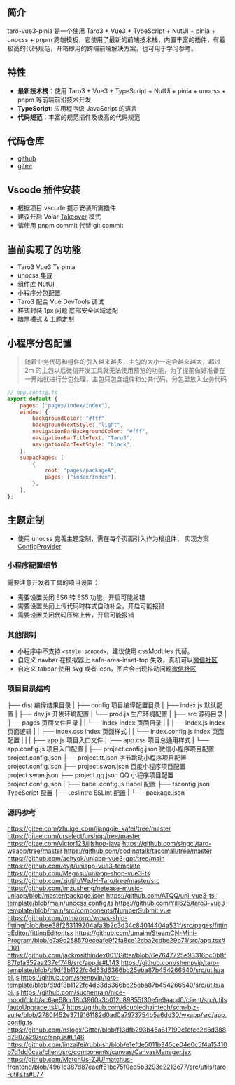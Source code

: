 <!--
 * @Author: Ben 550461173@qq.com
 * @Date: 2023-12-02 18:40:29
 * @LastEditors: Ben 550461173@qq.com
 * @LastEditTime: 2023-12-09 14:04:59
 * @FilePath: \oms-platform-app\README.md
 * @Description:
-->

## 简介

taro-vue3-pinia 是一个使用 Taro3 + Vue3 + TypeScript + NutUi + pinia + unocss + pnpm 跨端模板，它使用了最新的前端技术栈，内置丰富的插件，有着极高的代码规范，开箱即用的跨端前端解决方案，也可用于学习参考。

## 特性

-   **最新技术栈**：使用 Taro3 + Vue3 + TypeScript + NutUi + pinia + unocss + pnpm 等前端前沿技术开发
-   **TypeScript**: 应用程序级 JavaScript 的语言
-   **代码规范**：丰富的规范插件及极高的代码规范

## 代码仓库

-   [github](https://github.com/yanbowe/taro-vue3-pinia)
-   [gitee](https://gitee.com/zhongjiancrm/taro-vue3-pinia)

## Vscode 插件安装

-   根据项目.vscode 提示安装所需插件
-   建议开启 Volar [Takeover](https://cn.vuejs.org/guide/typescript/overview.html#volar-takeover-mode) 模式
-   请使用 pnpm commit 代替 git commit

## 当前实现了的功能

-   Taro3 Vue3 Ts pinia
-   unocss [集成](https://github.com/MellowCo/unocss-preset-weapp)
-   组件库 NutUI
-   小程序分包配置
-   Taro3 配合 Vue DevTools 调试
-   样式封装 1px 问题 底部安全区域适配
-   暗黑模式 & 主题定制

## 小程序分包配置

> 随着业务代码和组件的引入越来越多，主包的大小一定会越来越大，超过 2m 的主包以后微信开发工具就无法使用预览的功能，为了提前做好准备在一开始就进行分包处理，主包只包含组件和公共代码，分包里放入业务代码

```js
// app.config.ts
export default {
	pages: ["pages/index/index"],
	window: {
		backgroundColor: "#fff",
		backgroundTextStyle: "light",
		navigationBarBackgroundColor: "#fff",
		navigationBarTitleText: "Taro3",
		navigationBarTextStyle: "black",
	},
	subpackages: [
		{
			root: "pages/packageA",
			pages: ["index/index"],
		},
	],
};
```

## 主题定制

-   使用 unocss 完善主题定制，需在每个页面引入<basic-layout></basic-layout>作为根组件， 实现方案[ConfigProvider](https://nutui.jd.com/taro/vue/4x/#/zh-CN/component/configprovider)

### 小程序配置细节

需要注意开发者工具的项目设置：

-   需要设置关闭 ES6 转 ES5 功能，开启可能报错
-   需要设置关闭上传代码时样式自动补全，开启可能报错
-   需要设置关闭代码压缩上传，开启可能报错

### 其他限制

-   小程序中不支持 `<style scoped>`，建议使用 cssModules 代替。
-   自定义 navbar 在模拟器上 safe-area-inset-top 失效，真机可以[微信社区](https://developers.weixin.qq.com/community/develop/doc/0000c21ff082c8cefc9a5986b51800?highLine=safe-area-inset-top%25E5%25A4%25B1%25E6%2595%2588)
-   自定义 tabbar 使用 svg 或者 icon，图片会出现抖动问题[微信社区](https://developers.weixin.qq.com/community/develop/doc/000c84de0cc590bbe54b97edf5e414?highline=tabbar)

### 项目目录结构

├── dist 编译结果目录
|
├── config 项目编译配置目录
| ├── index.js 默认配置
| ├── dev.js 开发环境配置
| └── prod.js 生产环境配置
|
├── src 源码目录
| ├── pages 页面文件目录
| | └── index index 页面目录
| | ├── index.js index 页面逻辑
| | ├── index.css index 页面样式
| | └── index.config.js index 页面配置
| |
| ├── app.js 项目入口文件
| ├── app.css 项目总通用样式
| └── app.config.js 项目入口配置
|
├── project.config.json 微信小程序项目配置 project.config.json
├── project.tt.json 字节跳动小程序项目配置 project.config.json
├── project.swan.json 百度小程序项目配置 project.swan.json
├── project.qq.json QQ 小程序项目配置 project.config.json
|
├── babel.config.js Babel 配置
├── tsconfig.json TypeScript 配置
├── .eslintrc ESLint 配置
|
└── package.json

### 源码参考

https://gitee.com/zhuige_com/jiangqie_kafei/tree/master
https://gitee.com/urselect/urshop/tree/master
https://gitee.com/victor123/jjjshop-java
https://github.com/singcl/taro-weapp/tree/master
https://github.com/codingtalk/tacomall/tree/master
https://github.com/aehyok/uniapp-vue3-gpt/tree/main
https://github.com/oyjt/uniapp-vue3-template
https://github.com/Megasu/uniapp-shop-vue3-ts
https://github.com/zjutjh/WeJH-Taro/tree/master/src
https://github.com/imzusheng/netease-music-uniapp/blob/master/package.json
https://github.com/ATQQ/uni-vue3-ts-template/blob/main/unocss.config.ts
https://github.com/Yill625/taro3-vue3-template/blob/main/src/components/NumberSubmit.vue
https://github.com/mtmzorro/wows-ship-fitting/blob/bee38f263119204afa3b2c3d34c84014404a531f/src/pages/fittingEditor/fittingEditor.tsx
https://github.com/umaim/SteamCN-Mini-Program/blob/e7a9c258570eceafe9f2fa8ce12cba2cdbe29b71/src/app.tsx#L101
https://github.com/jackmsithindex001/Gitter/blob/6e7647725e93316bc0b8f87fefa352aa237ef748/src/app.js#L143
https://github.com/shenpvip/taro-template/blob/d9df3b1122fc4d63d6366bc25eba87b454266540/src/utils/api.js
https://github.com/shenpvip/taro-template/blob/d9df3b1122fc4d63d6366bc25eba87b454266540/src/utils/api.js
https://github.com/suchenrain/nice-mood/blob/ac6ae68cc18b3960a3b012c89855f30e5e9aacd0/client/src/utils/autoUpgrade.ts#L7
https://github.com/doublechaintech/scm-biz-suite/blob/2780f452e3719161182d0ad0a7973754b5a6dd30/wxapp/src/app.config.ts
https://github.com/nslogx/Gitter/blob/f13dfb293b45a617190c1efce2d6d388d7907a29/src/app.js#L146
https://github.com/linzaifei/rubbish/blob/e1efde5011b345ce04e0c5f4a15410b7d1dd0caa/client/src/components/canvas/CanvasManager.jsx
https://github.com/MatchUs-ZJU/matchus-frontend/blob/4961d387d87eacff51bc75f0ed5b3293c2213e77/src/utils/taro-utils.ts#L77
